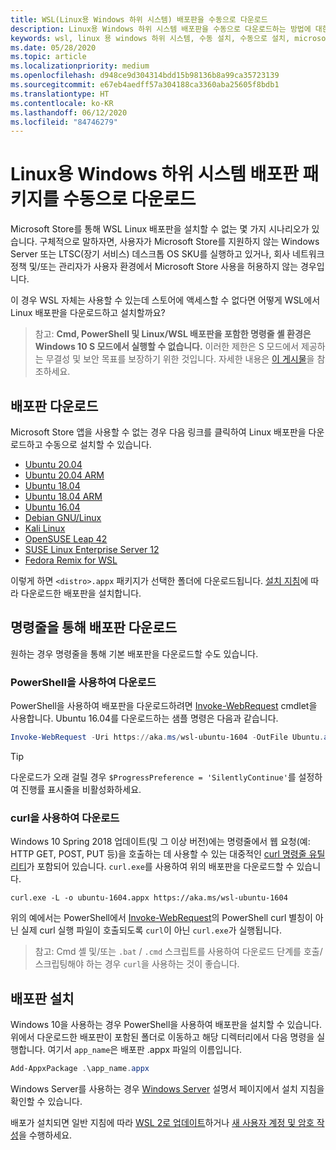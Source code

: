```yaml
---
title: WSL(Linux용 Windows 하위 시스템) 배포판을 수동으로 다운로드
description: Linux용 Windows 하위 시스템 배포판을 수동으로 다운로드하는 방법에 대한 지침입니다.
keywords: wsl, linux 용 windows 하위 시스템, 수동 설치, 수동으로 설치, microsoft store, windows 10, curl, Add-AppxPackage, 장기 서비스, LTSC
ms.date: 05/28/2020
ms.topic: article
ms.localizationpriority: medium
ms.openlocfilehash: d948ce9d304314bdd15b98136b8a99ca35723139
ms.sourcegitcommit: e67eb4aedff57a304188ca3360aba25605f8bdb1
ms.translationtype: HT
ms.contentlocale: ko-KR
ms.lasthandoff: 06/12/2020
ms.locfileid: "84746279"
---
```

# <a name="manually-download-windows-subsystem-for-linux-distro-packages"></a>Linux용 Windows 하위 시스템 배포판 패키지를 수동으로 다운로드

Microsoft Store를 통해 WSL Linux 배포판을 설치할 수 없는 몇 가지 시나리오가 있습니다. 구체적으로 말하자면, 사용자가 Microsoft Store를 지원하지 않는 Windows Server 또는 LTSC(장기 서비스) 데스크톱 OS SKU를 실행하고 있거나, 회사 네트워크 정책 및/또는 관리자가 사용자 환경에서 Microsoft Store 사용을 허용하지 않는 경우입니다.

이 경우 WSL 자체는 사용할 수 있는데 스토어에 액세스할 수 없다면 어떻게 WSL에서 Linux 배포판을 다운로드하고 설치할까요?

> 참고: **Cmd, PowerShell 및 Linux/WSL 배포판을 포함한 명령줄 셸 환경은 Windows 10 S 모드에서 실행할 수 없습니다.** 이러한 제한은 S 모드에서 제공하는 무결성 및 보안 목표를 보장하기 위한 것입니다. 자세한 내용은 [이 게시물](https://blogs.msdn.microsoft.com/commandline/2017/05/18/will-linux-distros-run-on-windows-10-s/)을 참조하세요.

## <a name="downloading-distros"></a>배포판 다운로드

Microsoft Store 앱을 사용할 수 없는 경우 다음 링크를 클릭하여 Linux 배포판을 다운로드하고 수동으로 설치할 수 있습니다.
* [Ubuntu 20.04](https://aka.ms/wslubuntu2004)
* [Ubuntu 20.04 ARM](https://aka.ms/wslubuntu2004arm)
* [Ubuntu 18.04](https://aka.ms/wsl-ubuntu-1804)
* [Ubuntu 18.04 ARM](https://aka.ms/wsl-ubuntu-1804-arm)
* [Ubuntu 16.04](https://aka.ms/wsl-ubuntu-1604)
* [Debian GNU/Linux](https://aka.ms/wsl-debian-gnulinux)
* [Kali Linux](https://aka.ms/wsl-kali-linux-new)
* [OpenSUSE Leap 42](https://aka.ms/wsl-opensuse-42)
* [SUSE Linux Enterprise Server 12](https://aka.ms/wsl-sles-12)
* [Fedora Remix for WSL](https://github.com/WhitewaterFoundry/WSLFedoraRemix/releases/)

이렇게 하면 `<distro>.appx` 패키지가 선택한 폴더에 다운로드됩니다. [설치 지침](#installing-your-distro)에 따라 다운로드한 배포판을 설치합니다.

## <a name="downloading-distros-via-the-command-line"></a>명령줄을 통해 배포판 다운로드
원하는 경우 명령줄을 통해 기본 배포판을 다운로드할 수도 있습니다.

 ### <a name="download-using-powershell"></a>PowerShell을 사용하여 다운로드
 PowerShell을 사용하여 배포판을 다운로드하려면 [Invoke-WebRequest](https://docs.microsoft.com/powershell/module/microsoft.powershell.utility/invoke-webrequest?view=powershell-5.1) cmdlet을 사용합니다. Ubuntu 16.04를 다운로드하는 샘플 명령은 다음과 같습니다.

```powershell
Invoke-WebRequest -Uri https://aka.ms/wsl-ubuntu-1604 -OutFile Ubuntu.appx -UseBasicParsing
```

> [!TIP]
> 다운로드가 오래 걸릴 경우 `$ProgressPreference = 'SilentlyContinue'`를 설정하여 진행률 표시줄을 비활성화하세요.

### <a name="download-using-curl"></a>curl을 사용하여 다운로드
Windows 10 Spring 2018 업데이트(및 그 이상 버전)에는 명령줄에서 웹 요청(예: HTTP GET, POST, PUT 등)을 호출하는 데 사용할 수 있는 대중적인 [curl 명령줄 유틸리티](https://curl.haxx.se/)가 포함되어 있습니다. `curl.exe`를 사용하여 위의 배포판을 다운로드할 수 있습니다.

```console
curl.exe -L -o ubuntu-1604.appx https://aka.ms/wsl-ubuntu-1604
```

위의 예에서는 PowerShell에서 [Invoke-WebRequest](https://docs.microsoft.com/powershell/module/microsoft.powershell.utility/invoke-webrequest?view=powershell-6)의 PowerShell curl 별칭이 아닌 실제 curl 실행 파일이 호출되도록 `curl`이 아닌 `curl.exe`가 실행됩니다.

> 참고: Cmd 셸 및/또는 `.bat` / `.cmd` 스크립트를 사용하여 다운로드 단계를 호출/스크립팅해야 하는 경우 `curl`을 사용하는 것이 좋습니다.

## <a name="installing-your-distro"></a>배포판 설치
Windows 10을 사용하는 경우 PowerShell을 사용하여 배포판을 설치할 수 있습니다. 위에서 다운로드한 배포판이 포함된 폴더로 이동하고 해당 디렉터리에서 다음 명령을 실행합니다. 여기서 `app_name`은 배포판 .appx 파일의 이름입니다.  
```Powershell
Add-AppxPackage .\app_name.appx
```

Windows Server를 사용하는 경우 [Windows Server](install-on-server.md) 설명서 페이지에서 설치 지침을 확인할 수 있습니다.

배포가 설치되면 일반 지침에 따라 [WSL 2로 업데이트](./install-win10.md#update-to-wsl-2)하거나 [새 사용자 계정 및 암호 작성](./user-support.md)을 수행하세요.
